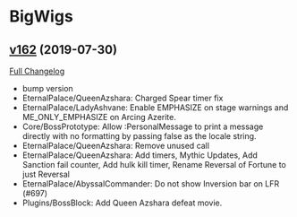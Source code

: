 # BigWigs

## [v162](https://github.com/BigWigsMods/BigWigs/tree/v162) (2019-07-30)
[Full Changelog](https://github.com/BigWigsMods/BigWigs/compare/v161...v162)

- bump version  
- EternalPalace/QueenAzshara: Charged Spear timer fix  
- EternalPalace/LadyAshvane: Enable EMPHASIZE on stage warnings and ME\_ONLY\_EMPHASIZE on Arcing Azerite.  
- Core/BossPrototype: Allow :PersonalMessage to print a message directly with no formatting by passing false as the locale string.  
- EternalPalace/QueenAzshara: Remove unused call  
- EternalPalace/QueenAzshara: Add timers, Mythic Updates, Add Sanction fail counter, Add hulk kill timer, Rename Reversal of Fortune to just Reversal  
- EternalPalace/AbyssalCommander: Do not show Inversion bar on LFR (#697)  
- Plugins/BossBlock: Add Queen Azshara defeat movie.  

